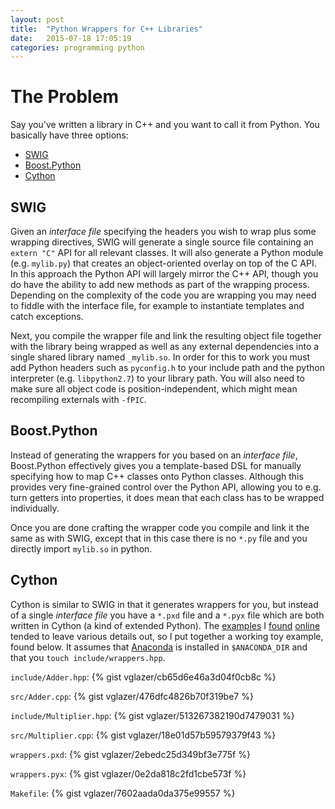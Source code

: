 ```yaml
---
layout: post
title:  "Python Wrappers for C++ Libraries"
date:   2015-07-18 17:05:19
categories: programming python
---
```

# The Problem
Say you've written a library in C++ and you want to call it from Python. You basically have three options:

* [SWIG](http://swig.org)
* [Boost.Python](http://www.boost.org/doc/libs/1_58_0/libs/python/doc/)
* [Cython](http://cython.org/)

## SWIG
Given an *interface file* specifying the headers you wish to wrap plus some 
wrapping directives, SWIG will generate a single source file containing an 
`extern "C"` API for all relevant classes. It will also generate a Python 
module (e.g. `mylib.py`) that creates an object-oriented overlay on top of 
the C API. In this approach the Python API will largely mirror the C++ API, 
though you do have the ability to add new methods as part of the wrapping 
process. Depending on the complexity of the code you are wrapping you may 
need to fiddle with the interface file, for example to instantiate templates 
and catch exceptions.

Next, you compile the wrapper file and link the resulting object file together
with the library being wrapped as well as any external dependencies into a 
single shared library named `_mylib.so`. In order for this to work you must 
add Python headers such as `pyconfig.h` to your include path and the python 
interpreter (e.g. `libpython2.7`) to your library path. You will also need 
to make sure all object code is position-independent, which might mean 
recompiling externals with `-fPIC`.

## Boost.Python
Instead of generating the wrappers for you based on an *interface file*, 
Boost.Python effectively gives you a template-based DSL for manually 
specifying how to map C++ classes onto Python classes. Although this provides 
very fine-grained control over the Python API, allowing you to e.g. turn 
getters into properties, it does mean that each class has to be wrapped 
individually.

Once you are done crafting the wrapper code you compile and link it the same 
as with SWIG, except that in this case there is no `*.py` file and you directly 
import `mylib.so` in python.

## Cython
Cython is similar to SWIG in that it generates wrappers for you, but instead of 
a single *interface file* you have a `*.pxd` file and a `*.pyx` file which are 
both written in Cython (a kind of extended Python). The 
[examples](http://docs.cython.org/src/userguide/wrapping_CPlusPlus.html) 
I [found](http://blog.perrygeo.net/2008/04/19/a-quick-cython-introduction/) 
[online](https://github.com/cython/cython/wiki/WrappingSetOfCppClasses) tended 
to leave various details out, so I put together a working toy example, found 
below. It assumes that [Anaconda](http://continuum.io/downloads) is installed in 
`$ANACONDA_DIR` and that you `touch include/wrappers.hpp`.

`include/Adder.hpp`:
{% gist vglazer/cb65d6e46a3d04f0cb8c %}

`src/Adder.cpp`:
{% gist vglazer/476dfc4826b70f319be7 %}

`include/Multiplier.hpp`:
{% gist vglazer/513267382190d7479031 %}

`src/Multiplier.cpp`:
{% gist vglazer/18e01d57b59579379f43 %}

`wrappers.pxd`:
{% gist vglazer/2ebedc25d349bf3e775f %}

`wrappers.pyx`:
{% gist vglazer/0e2da818c2fd1cbe573f %}

`Makefile`:
{% gist vglazer/7602aada0da375e99557 %}
